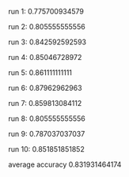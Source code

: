 run 1: 0.775700934579

run 2: 0.805555555556

run 3: 0.842592592593

run 4: 0.85046728972

run 5: 0.861111111111

run 6: 0.87962962963

run 7: 0.859813084112

run 8: 0.805555555556

run 9: 0.787037037037

run 10: 0.851851851852

average accuracy 0.831931464174

